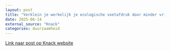 ```yaml
---
layout: post
title: "Verklein je werkelijk je ecologische voetafdruk door minder vriendelijk te zijn tegen ChatGPT?"
date: 2025-06-14
external_source: "Knack"
categories: duurzaamheid
---
```

[Link naar post op Knack website](https://www.knack.be/nieuws/technologie/verklein-je-werkelijk-je-ecologische-voetafdruk-door-minder-vriendelijk-te-zijn-tegen-chatgpt/)